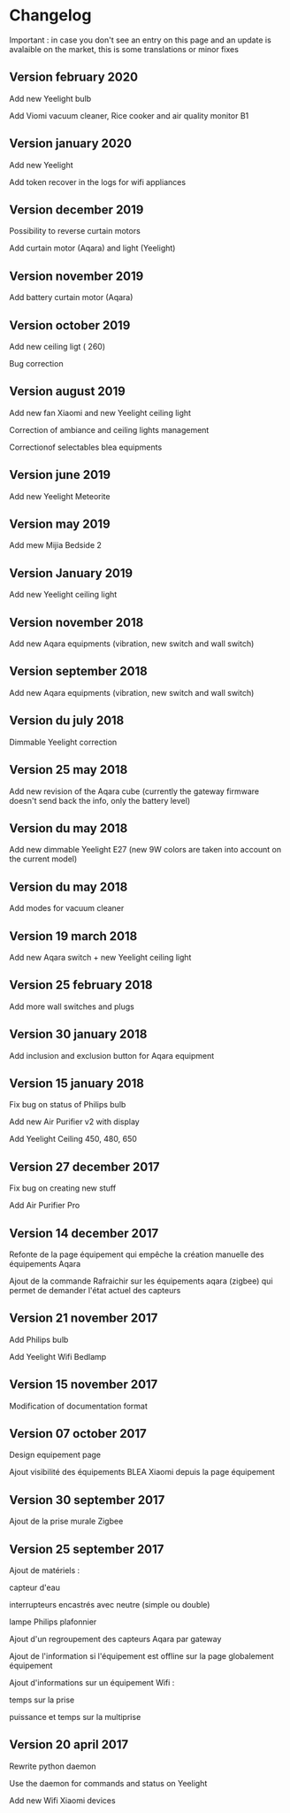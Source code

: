 # Changelog

Important : in case you don't see an entry on this page and an update is avalaible on the market, this is some translations or minor fixes

## Version february 2020

Add new Yeelight bulb

Add Viomi vacuum cleaner, Rice cooker and air quality monitor B1

## Version january 2020

Add new Yeelight

Add token recover in the logs for wifi appliances

## Version december 2019

Possibility to reverse curtain motors

Add curtain motor  (Aqara) and light (Yeelight)

## Version november 2019

Add battery curtain motor (Aqara)

## Version october 2019

Add new ceiling ligt ( 260)

Bug correction

## Version august 2019

Add new fan Xiaomi and new Yeelight ceiling light

Correction of ambiance and ceiling lights management

Correctionof selectables blea equipments

## Version june 2019

Add new Yeelight Meteorite

## Version may 2019

Add mew Mijia Bedside 2

## Version January 2019

Add new Yeelight ceiling light

## Version november 2018

Add new Aqara equipments (vibration, new switch and wall switch)

## Version september 2018

Add new Aqara equipments (vibration, new switch and wall switch)

## Version du july  2018

Dimmable Yeelight correction

## Version 25 may 2018

Add new revision of the Aqara cube (currently the gateway firmware doesn't send back the info, only the battery level)

## Version du may 2018

Add new dimmable Yeelight E27 (new 9W colors are taken into account on the current model)

## Version du may 2018

Add modes for vacuum cleaner

## Version 19 march 2018

Add new Aqara switch + new Yeelight ceiling light

## Version 25 february 2018

Add more wall switches and plugs

## Version 30 january 2018

Add inclusion and exclusion button for Aqara equipment

## Version 15 january 2018

Fix bug on status of Philips bulb

Add new Air Purifier v2 with display

Add Yeelight Ceiling 450, 480, 650

## Version 27 december 2017

Fix bug on creating new stuff

Add Air Purifier Pro

## Version 14 december 2017

Refonte de la page équipement qui empêche la création manuelle des équipements Aqara

Ajout de la commande Rafraichir sur les équipements aqara (zigbee) qui permet de demander l'état actuel des capteurs

## Version 21 november 2017

Add Philips bulb

Add Yeelight Wifi Bedlamp

## Version 15 november 2017

Modification of documentation format

## Version 07 october 2017

Design equipement page

Ajout visibilité des équipements BLEA Xiaomi depuis la page équipement

## Version 30 september 2017

Ajout de la prise murale Zigbee

## Version 25 september 2017

Ajout de matériels :

capteur d'eau

interrupteurs encastrés avec neutre (simple ou double)

lampe Philips plafonnier

Ajout d'un regroupement des capteurs Aqara par gateway

Ajout de l'information si l'équipement est offline sur la page globalement équipement

Ajout d'informations sur un équipement Wifi :

temps sur la prise

puissance et temps sur la multiprise

## Version 20 april 2017

Rewrite python daemon

Use the daemon for commands and status on Yeelight

Add new Wifi Xiaomi devices
